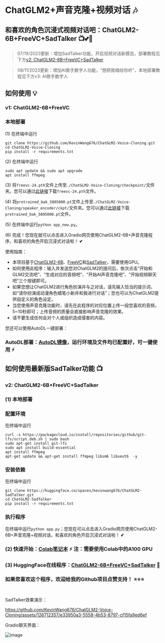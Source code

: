 # ChatGLM2+声音克隆+视频对话 🎶
## 和喜欢的角色沉浸式视频对话吧：ChatGLM2-6B+FreeVC+SadTalker 📺💕🍻
> 07/19/2023更新：增加SadTalker功能，开启视频对话新模态，部署教程见下方[v2: ChatGLM2-6B+FreeVC+SadTalker](https://github.com/KevinWang676/ChatGLM2-Voice-Cloning/blob/main/README_zh.md#v2-chatglm2-6bfreevcsadtalker)

> 08/11/2023更新：增加AI歌手数字人功能，“想把我唱给你听”，本地部署教程见下方v3: AI歌手数字人

## 如何使用 💡

### v1: ChatGLM2-6B+FreeVC

### 本地部署

(1) 在终端中运行
```
git clone https://github.com/KevinWang676/ChatGLM2-Voice-Cloning.git
cd ChatGLM2-Voice-Cloning
pip install -r requirements.txt
```

(2) 在终端中运行
```
sudo apt update && sudo apt upgrade
apt install ffmpeg
```

(3) 将`freevc-24.pth`文件上传至`./ChatGLM2-Voice-Cloning/checkpoint/`文件夹。您可以通过[此链接](https://huggingface.co/spaces/kevinwang676/FreeVC/tree/main/checkpoints)下载`freevc-24.pth`文件。

(4) 将`pretrained_bak_5805000.pt`文件上传至`./ChatGLM2-Voice-Cloning/speaker_encoder/ckpt/`文件夹。您可以通过[此链接](https://huggingface.co/spaces/kevinwang676/FreeVC/tree/main/speaker_encoder/ckpt)下载`pretrained_bak_5805000.pt`文件。

(5) 在终端中运行`python app_new.py`。

(6) 完成！您现在就可以点击进入Gradio网页使用ChatGLM2-6B+声音克隆程序，和喜欢的角色开启沉浸式对话啦！ 💕

使用指南：
* 本项目基于[ChatGLM2-6B](https://github.com/THUDM/ChatGLM2-6B)、[FreeVC](https://github.com/OlaWod/FreeVC)和[SadTalker](https://github.com/OpenTalker/SadTalker)，需要使用GPU。
* 如何使用此程序：输入并发送您对ChatGLM2的提问后，依次点击“开始和GLM2交流吧”、“生成对应的音频吧”、“开始AI声音克隆吧”、“开始视频聊天吧”三个按键即可。
* 如果您想让ChatGLM2进行角色扮演并与之对话，请先输入恰当的提示词，如“请你扮演成动漫角色蜡笔小新并和我进行对话”；您也可以为ChatGLM2提供自定义的角色设定。
* 当您使用声音克隆功能时，请先在此程序的对应位置上传一段您喜欢的音频，5~10秒即可；上传音频的质量会直接影响声音克隆的效果。
* 请不要生成任何会对个人或组织造成侵害的内容。

您还可以使用AutoDL一键部署：
### AutoDL部署：[AutoDL镜像](https://www.codewithgpu.com/i/KevinWang676/ChatGLM2-Voice-Cloning/ChatGLM2-Voice-Cloning)，运行环境及文件均已配置好，可一键使用 ⚡

## 如何使用最新版SadTalker功能 📺

### v2: ChatGLM2-6B+FreeVC+SadTalker

### (1) 本地部署

### 配置环境

在终端中运行
```
curl -s https://packagecloud.io/install/repositories/github/git-lfs/script.deb.sh | sudo bash
sudo apt-get install git-lfs
sudo apt install build-essential
apt install ffmpeg
apt-get update && apt-get install ffmpeg libsm6 libxext6  -y
```

### 安装依赖

在终端中运行
```
git clone https://huggingface.co/spaces/kevinwang676/ChatGLM2-SadTalker.git
cd ChatGLM2-SadTalker
pip install -r requirements.txt
```

### 执行程序

在终端中运行`python app.py`；您现在可以点击进入Gradio网页使用ChatGLM2-6B+声音克隆+视频对话，和喜欢的角色开启沉浸式对话啦！ 💕

### (2) 快速开始：[Colab笔记本](https://colab.research.google.com/github/KevinWang676/ChatGLM2-Voice-Cloning/blob/main/ChatGLM2_VC_SadTalker.ipynb) ⚡ 注：需要使用Colab中的A100 GPU

### (3) HuggingFace在线程序：[ChatGLM2-6B+FreeVC+SadTalker](https://huggingface.co/spaces/kevinwang676/ChatGLM2-SadTalker-VC) 🤗


### 如果您喜欢这个程序，欢迎给我的Github项目点赞支持！ ⭐⭐⭐

#

SadTalker效果演示：

https://github.com/KevinWang676/ChatGLM2-Voice-Cloning/assets/126712357/e33950a3-5558-4b53-8797-cf15fa9ed6ef

Gradio聊天界面：

![image](https://github.com/KevinWang676/ChatGLM2-Voice-Cloning/assets/126712357/2b4fe4c9-1c85-4e4c-94cb-2c96315f7abd)

